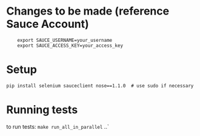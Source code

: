 # Changes to be made (reference Sauce Account)

```
	export SAUCE_USERNAME=your_username
	export SAUCE_ACCESS_KEY=your_access_key
```

# Setup
`pip install selenium sauceclient nose==1.1.0  # use sudo if necessary`

# Running tests
to run tests: `make run_all_in_parallel`
..` 

